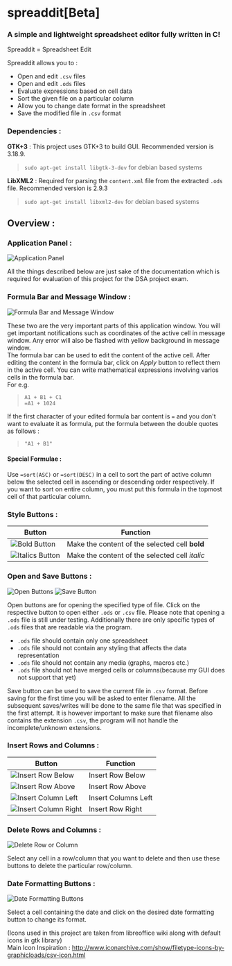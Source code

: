 # spreaddit\[Beta\]
### A simple and lightweight spreadsheet editor fully written in C!
Spreaddit = Spreadsheet Edit

Spreaddit allows you to :
- Open and edit `.csv` files
- Open and edit `.ods` files
- Evaluate expressions based on cell data
- Sort the given file on a particular column
- Allow you to change date format in the spreadsheet
- Save the modified file in `.csv` format

### Dependencies :
**GTK+3** : This  project uses GTK+3 to  build GUI. Recommended version is 3.18.9.<br>
> `sudo apt-get install libgtk-3-dev` for debian based systems

**LibXML2** : Required for parsing the `content.xml` file from the extracted `.ods` file. Recommended version is 2.9.3<br>
> `sudo apt-get install libxml2-dev` for debian based systems

## Overview :

### Application Panel :
![Application Panel](https://i.imgur.com/m0Y3S5l.png)

All the things described below are just sake of the documentation which is required for evaluation of this project for the DSA project exam.

### Formula Bar and Message Window :
![Formula Bar and Message Window](https://i.imgur.com/agTMeVX.png)

These two are the very important parts of this application window. You will get important notifications such as coordinates of the active cell in message window. Any error will also be flashed with yellow background in message window. <br>
The formula bar can be used to edit the content of the active cell. After editing the content in the formula bar, click on _Apply_ button to reflect them in the active cell. You can write mathematical expressions involving varios cells in the formula bar.<br>
For e.g.<br>
> `A1 + B1 + C1`<br> `=A1 + 1024` 

If the first character of your edited formula bar content is `=` and you don't want to evaluate it as formula, put the formula between the double quotes as follows :

> `"A1 + B1"`
#### Special Formulae : 
Use `=sort(ASC)` or `=sort(DESC)` in a cell to sort the part of active column below the selected cell in ascending or descending order respectively. If you want to sort on entire column, you must put this formula in the topmost cell of that particular column.

### Style Buttons :
| Button | Function  |
| ------ | --------- |
|![Bold Button](https://i.imgur.com/uzWroUt.png) | Make the content of the selected cell **bold** |
|![Italics Button](https://i.imgur.com/wSlvJ3z.png) | Make the content of the selected cell _italic_ |

### Open and Save Buttons :
 ![Open Buttons](https://i.imgur.com/hCHaCXC.png)  ![Save Button](https://i.imgur.com/DdCPNhJ.png) 

Open buttons are for opening the specified type of file. Click on the respective button to open either `.ods` or `.csv` file. Please note that opening a `.ods` file is still under testing. Additionally there are only specific types of `.ods` files that are readable via the program.
- `.ods` file should contain only one spreadsheet
- `.ods` file should not contain any styling that affects the data representation
- `.ods` file should not contain any media (graphs, macros etc.) 
- `.ods` file should not have merged cells or columns(because my GUI does not support that yet)

Save button can be used to save the current file in `.csv` format. Before saving for the first time you will be asked to enter filename. All the subsequent saves/writes will be done to the same file that was specified in the first attempt. It is however important to make sure that filename also contains the extension `.csv`, the program will not handle the incomplete/unknown extensions.

### Insert Rows and Columns :
| Button | Function |
| ------ | -------- |
| ![Insert Row Below](https://i.imgur.com/dvKCezO.png)  | Insert Row Below |
| ![Insert Row Above](https://i.imgur.com/5Otys0l.png) | Insert Row Above |
| ![Insert Column Left](https://i.imgur.com/VfHc519.png) | Insert Columns Left |
| ![Insert Column Right](https://i.imgur.com/acf61vA.png) | Insert Row Right |

### Delete Rows and Columns :
![Delete Row or Column](https://i.imgur.com/gXwFP5r.png)

Select any cell in a row/column that you want to delete and then use these buttons to delete the particular row/column.

### Date Formatting Buttons :
![Date Formatting Buttons](https://i.imgur.com/Z7ab6GJ.png)

Select a cell containing the date and click on the desired date formatting button to change its format. 

(Icons used in this project are taken from libreoffice wiki along with default icons in gtk library)<br>
Main Icon Inspiration : http://www.iconarchive.com/show/filetype-icons-by-graphicloads/csv-icon.html
